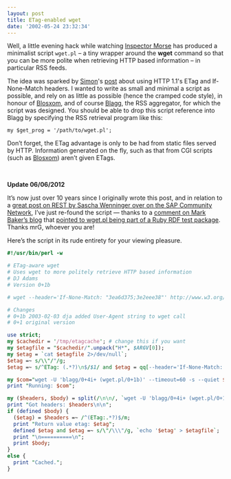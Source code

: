 ```yaml
---
layout: post
title: ETag-enabled wget
date: '2002-05-24 23:32:34'
---
```



Well, a little evening hack while watching [Inspector Morse](http://www.inspectormorse.co.uk/) has produced a minimalist script `wget.pl` – a tiny wrapper around the **wget** command so that you can be more polite when retrieving HTTP based information – in particular RSS feeds.

The idea was sparked by [Simon](http://www.pocketsoap.com/weblog)'s [post](http://www.pocketsoap.com/weblog/stories/2002/05/19/bdgToEtags.html) about using HTTP 1.1's ETag and If-None-Match headers. I wanted to write as small and minimal a script as possible, and rely on as little as possible (hence the cramped code style), in honour of [Blosxom](http://www.oreillynet.com/%7Erael/lang/perl/blosxom), and of course [Blagg](http://www.oreillynet.com/%7Erael/lang/perl/blagg), the RSS aggregator, for which the script was designed. You should be able to drop this script reference into Blagg by specifying the RSS retrieval program like this:

`my $get_prog = '/path/to/wget.pl';`

Don’t forget, the ETag advantage is only to be had from static files served by HTTP. Information generated on the fly, such as that from CGI scripts (such as [Blosxom](http://www.oreillynet.com/%7Erael/lang/perl/blosxom)) aren’t given ETags.

 

**Update 06/06/2012**

It’s now just over 10 years since I originally wrote this post, and in relation to a [great post on REST by Sascha Wenninger over on the SAP Community Network](http://scn.sap.com/community/technology-innovation/blog/2012/06/03/restful-apis-from-scratch-lessons-learnt-so-far), I’ve just re-found the script — thanks to a [comment on Mark Baker’s blog](http://www.markbaker.ca/blog/2003/04/etag-enabled-wget-wrapper/) that [pointed to wget.pl being part of a Ruby RDF test package](http://www.w3.org/2001/12/rubyrdf/pack/tests/scutter/wget.pl). Thanks mrG, whoever you are! 

Here’s the script in its rude entirety for your viewing pleasure.

```perl
#!/usr/bin/perl -w

# ETag-aware wget
# Uses wget to more politely retrieve HTTP based information
# DJ Adams
# Version 0+1b

# wget --header='If-None-Match: "3ea6d375;3e2eee38"' http://www.w3.org/

# Changes
# 0+1b 2003-02-03 dja added User-Agent string to wget call
# 0+1 original version

use strict;
my $cachedir = '/tmp/etagcache'; # change this if you want
my $etagfile = "$cachedir/".unpack("H*", $ARGV[0]); 
my $etag = `cat $etagfile 2>/dev/null`;
$etag =~ s/\\"/"/g;
$etag =~ s/^ETag: (.*?)\n$/$1/ and $etag = qq[--header='If-None-Match: $etag'];

my $com="wget -U 'blagg/0+4i+ (wget.pl/0+1b)' --timeout=60 -s --quiet $etag -O - $ARGV[0]";
print "Running: $com";

my ($headers, $body) = split(/\n\n/, `wget -U 'blagg/0+4i+ (wget.pl/0+1b)' --timeout=60 -s --quiet $etag -O - $ARGV[0]`, 2);
print "Got headers: $headers\n\n";
if (defined $body) {
  ($etag) = $headers =~ /^(ETag:.*?)$/m;
  print "Return value etag: $etag";
  defined $etag and $etag =~ s/\"/\\\"/g, `echo '$etag' > $etagfile`;
  print "\n==========\n";
  print $body;
}
else {
  print "Cached.";
}
```
